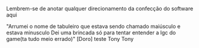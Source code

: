 Lembrem-se de anotar qualquer direcionamento da confecção do software aqui

"Arrumei o nome de tabuleiro que estava sendo chamado maiúsculo e estava minusculo
Dei uma brincada só para tentar entender a lgc do game(ta tudo meio errado)" [Doro]
teste Tony Tony
